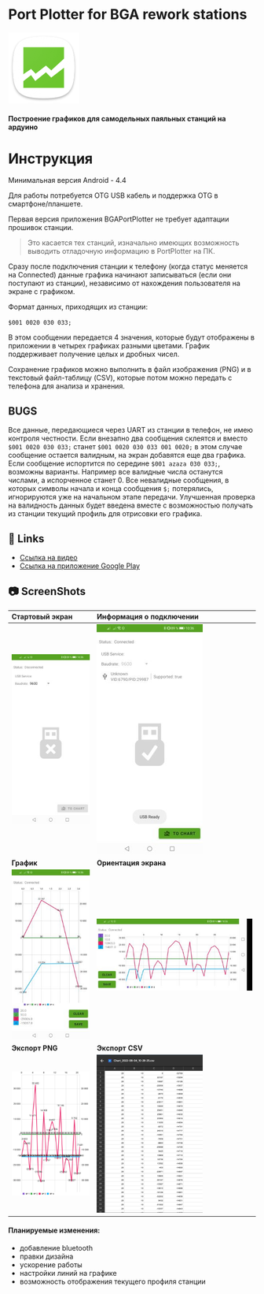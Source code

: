 
# Port Plotter for BGA rework stations

![Icon](img/icon.png)

#### Построение графиков для самодельных паяльных станций на ардуино

# Инструкция

Минимальная версия Android  - 4.4

Для работы потребуется OTG USB кабель и поддержка OTG в смартфоне/планшете.

Первая версия приложения BGAPortPlotter не требует адаптации прошивок станции.

>Это касается тех станций, изначально имеющих возможность выводить отладочную информацию в PortPlotter на ПК.

Сразу после подключения станции к телефону (когда статус меняется на Connected) данные графика начинают записываться (если они поступают из станции), независимо от нахождения пользователя на экране с графиком.

Формат данных, приходящих из станции:

`$001 0020 030 033;`

В этом сообщении передается 4 значения, которые будут отображены в приложении в четырех графиках разными цветами. График поддерживает получение целых и дробных чисел. 

Сохранение графиков можно выполнить в файл изображения (PNG) и в текстовый файл-таблицу (CSV), которые потом можно передать с телефона для анализа и хранения.

## BUGS

Все данные, передающиеся через UART из станции в телефон, не имею контроля честности. Если внезапно два сообщения склеятся и вместо `$001 0020 030 033;` станет `$001 0020 030 033 001 0020;` в этом случае сообщение остается валидным, на экран добавятся еще два графика.
Если сообщение испортится по середине `$001 azaza 030 033;`, возможны варианты. Например все валидные числа останутся числами, а испорченное станет 0.
Все невалидные сообщения, в которых символы начала и конца сообщения `$;` потерялись, игнорируются уже на начальном этапе передачи.
Улучшенная проверка на валидность данных будет введена вместе с возможностью получать из станции текущий профиль для отрисовки его графика. 

## 🔗 Links

- [Ссылка на видео](https://youtu.be/fGopi7mpSbU)
- [Ссылка на приложение Google Play](https://play.google.com/store/apps/details?id=com.jagerlipton.bgaportplotter "Ссылка на приложение")

## 📷 ScreenShots

|**Стартовый экран**|**Информация о подключении**|
| :------------ | :------------ |
|![Screen1](img/Screen1.jpg)|![Screen2](img/Screen2.jpg)|
|**График**|**Ориентация экрана**|
|![Screen3](img/Screen3.jpg)|![Screen4](img/Screen4.jpg)|
|**Экспорт PNG**|**Экспорт CSV**|
|![Screen5](img/Screen5.png)|[![Screen6](img/Screen6_preview.png)](img/Screen6.png")|



#### Планируемые изменения:
- добавление bluetooth
- правки дизайна
- ускорение работы
- настройки линий на графике
- возможность отображения текущего профиля станции




